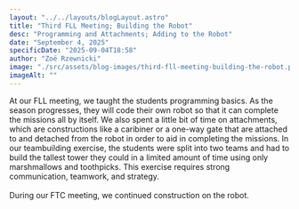 ```yaml
---
layout: "../../layouts/blogLayout.astro"
title: "Third FLL Meeting; Building the Robot"
desc: "Programming and Attachments; Adding to the Robot"
date: "September 4, 2025"
specificDate: "2025-09-04T18:58"
author: "Zoë Rzewnicki"
image: "./src/assets/blog-images/third-fll-meeting-building-the-robot.png"
imageAlt: ""
---
```

At our FLL meeting, we taught the students programming basics. As the season progresses, they will code their own robot so that it can complete the missions all by itself. We also spent a little bit of time on attachments, which are constructions like a caribiner or a one-way gate that are attached to and detached from the robot in order to aid in completing the missions. In our teambuilding exercise, the students were split into two teams and had to build the tallest tower they could in a limited amount of time using only marshmallows and toothpicks. This exercise requires strong communication, teamwork, and strategy. 
<br><br>
During our FTC meeting, we continued construction on the robot. 
